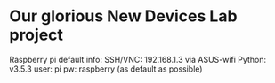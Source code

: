 # Our glorious New Devices Lab project

Raspberry pi default info:
SSH/VNC: 192.168.1.3 via ASUS-wifi
Python: v3.5.3
user: pi
pw: raspberry (as default as possible)
